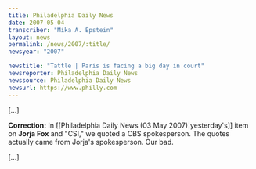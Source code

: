 ```yaml
---
title: Philadelphia Daily News
date: 2007-05-04
transcriber: "Mika A. Epstein"
layout: news
permalink: /news/2007/:title/
newsyear: "2007"

newstitle: "Tattle | Paris is facing a big day in court"
newsreporter: Philadelphia Daily News
newssource: Philadelphia Daily News
newsurl: https://www.philly.com
---
```


[...]

**Correction:** In [[Philadelphia Daily News (03 May 2007)|yesterday's]] item on **Jorja Fox** and "CSI," we quoted a CBS spokesperson. The quotes actually came from Jorja's spokesperson. Our bad.

[...]
